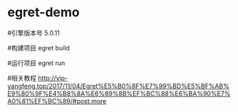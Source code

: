 # egret-demo

#引擎版本号
5.0.11

#构建项目
egret build

#运行项目
egret run

#相关教程
http://vip-yangfeng.top/2017/11/04/Egret%E5%B0%8F%E7%99%BD%E5%BF%AB%E9%80%9F%E4%B8%8A%E6%89%8B%EF%BC%88%E6%BA%90%E7%A0%81%EF%BC%89/#post.more